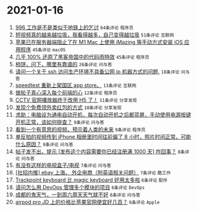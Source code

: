 # 2021-01-16

1. [996 工作是不是类似于地铁上的乞讨](https://www.v2ex.com/t/745439) `64条评论` `程序员`
1. [短视频真的越来越垃圾，我看得越多，自己变得越垃圾](https://www.v2ex.com/t/745432) `51条评论` `互联网`
1. [苹果已在服务器端阻止了在 M1 Mac 上使用 iMazing 等手动方式安装 iOS 应用程序](https://www.v2ex.com/t/745449) `45条评论` `macOS`
1. [几乎 100% 还原了黑客帝国中的代码雨特效](https://www.v2ex.com/t/745451) `45条评论` `程序员`
1. [柿饼，问下，哪里有靠谱的](https://www.v2ex.com/t/745411) `26条评论` `问与答`
1. [请问一个关于 ssh 访问生产环境不具备公网 ip 机器方式的问题.](https://www.v2ex.com/t/745462) `18条评论` `问与答`
1. [speedtest 重新上架国区 app store。](https://www.v2ex.com/t/745409) `13条评论` `互联网`
1. [做轮子真心深入每个前端的心](https://www.v2ex.com/t/745456) `12条评论` `程序员`
1. [CCTV 官网播放器终于改用 H5 了！](https://www.v2ex.com/t/745463) `11条评论` `分享发现`
1. [发现个免费领外卖红包的方式](https://www.v2ex.com/t/745444) `10条评论` `分享发现`
1. [求助：电脑设为通电自动开机，每次自动开机之后都蓝屏，手动使用电源按键开机正常，该如何排查？](https://www.v2ex.com/t/745459) `9条评论` `问与答`
1. [看到一个有意思的视频，预示着人类的未来](https://www.v2ex.com/t/745452) `9条评论` `程序员`
1. [单反拍的视频传到 iPhone 相册里时间往前偏了 8 小时，照片时间正常，可能什么原因？](https://www.v2ex.com/t/745433) `9条评论` `问与答`
1. [帖子发不出，提示 [发布这个内容需要你已经注册满 1000 天] 咋回事？](https://www.v2ex.com/t/745486) `8条评论` `问与答`
1. [有没有这样的电视盒子/电视](https://www.v2ex.com/t/745472) `7条评论` `问与答`
1. [[社招内推] ebay 上海， 外企电商（附英语相关问题）](https://www.v2ex.com/t/745440) `7条评论` `酷工作`
1. [Trackpoint keyboard 比 magic keyboard 好用太多啦](https://www.v2ex.com/t/745481) `6条评论` `配件`
1. [请问怎么用 DevOps 管理多个模块的项目](https://www.v2ex.com/t/745437) `6条评论` `DevOps`
1. [成都的鬼天气，一到周六周天天气就不好](https://www.v2ex.com/t/745423) `6条评论` `问与答`
1. [airpod pro JD 上的价格比苹果官网便宜好几百？](https://www.v2ex.com/t/745406) `6条评论` `Apple`
